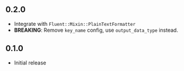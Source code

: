 ## 0.2.0

* Integrate with `Fluent::Mixin::PlainTextFormatter`
* **BREAKING**: Remove `key_name` config, use `output_data_type` instead.

## 0.1.0

* Initial release
